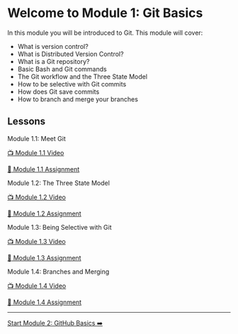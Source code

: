 # Welcome to Module 1: Git Basics

In this module you will be introduced to Git. This module will cover:

* What is version control?
* What is Distributed Version Control?
* What is a Git repository?
* Basic Bash and Git commands
* The Git workflow and the Three State Model
* How to be selective with Git commits
* How does Git save commits
* How to branch and merge your branches

## Lessons

Module 1.1: Meet Git

[:tv: Module 1.1 Video](https://youtu.be/uWsXEmaM3PA)

[:notebook: Module 1.1 Assignment](https://github.com/github-campus-advisors/Campus-Advisor-Training/blob/master/Module%201/Module%201.1%20Assignment.md)

Module 1.2: The Three State Model

[:tv: Module 1.2 Video](https://youtu.be/yLLZdOIuCfg)

[:notebook: Module 1.2 Assignment](https://github.com/github-campus-advisors/Campus-Advisor-Training/blob/master/Module%201/Module%201.2%20Assignment.md)

Module 1.3: Being Selective with Git

[:tv: Module 1.3 Video](https://youtu.be/3zmolo8YRO8)

[:notebook: Module 1.3 Assignment](https://github.com/github-campus-advisors/Campus-Advisor-Training/blob/master/Module%201/Module%201.3%20Assignment.md)

Module 1.4: Branches and Merging

[:tv: Module 1.4 Video](https://youtu.be/2YDoQZ9nZ4g)

[:notebook: Module 1.4 Assignment](https://github.com/github-campus-advisors/Campus-Advisor-Training/blob/master/Module%201/Module%201.4%20Assignment.md)

<hr>

[Start Module 2: GitHub Basics :arrow_right:](https://github.com/github-campus-advisors/Campus-Advisor-Training/tree/master/Module%201) 

